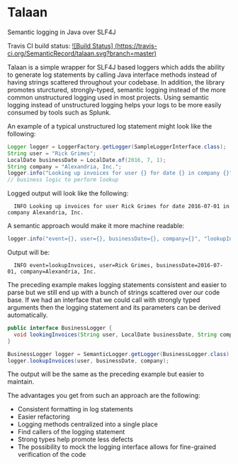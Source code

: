 # Talaan
Semantic logging in Java over SLF4J

Travis CI build status: [![Build Status] (https://travis-ci.org/SemanticRecord/talaan.svg?branch=master)](https://travis-ci.org/SemanticRecord/talaan "Travis CI Build")

Talaan is a simple wrapper for SLF4J based loggers which adds the ability to generate log statements by calling Java interface methods instead of having strings scattered throughout your codebase.  In addition, the library promotes sturctured, strongly-typed, semantic logging instead of the more common unstructured logging used in most projects.  Using semantic logging instead of unstructured logging helps your logs to be more easily consumed by tools such as Splunk.

An example of a typical unstructured log statement might look like the following:

```java
Logger logger = LoggerFactory.getLogger(SampleLoggerInterface.class);
String user = "Rick Grimes";
LocalDate businessDate = LocalDate.of(2016, 7, 1);
String company = "Alexandria, Inc.";
logger.info("Looking up invoices for user {} for date {} in company {}", user, businessDate, company);
// business logic to perform lookup
```
Logged output will look like the following:
```console
  INFO Looking up invoices for user Rick Grimes for date 2016-07-01 in company Alexandria, Inc.
```

A semantic approach would make it more machine readable:
```java
logger.info("event={}, user={}, businessDate={}, company={}", "lookupInvoices", user, businessDate, company);
```
Output will be:
```console
  INFO event=lookupInvoices, user=Rick Grimes, businessDate=2016-07-01, company=Alexandria, Inc.
```
The preceding example makes logging statements consistent and easier to parse but we still end up with a bunch of strings scattered over our code base.  If we had an interface that we could call with strongly typed arguments then the logging statement and its parameters can be derived automatically.
```java
public interface BusinessLogger { 
  void lookingInvoices(String user, LocalDate businessDate, String company);
}

BusinessLogger logger = SemanticLogger.getLogger(BusinessLogger.class);
logger.lookupInvoices(user, businessDate, company);
```

The output will be the same as the preceding example but easier to maintain.

The advantages you get from such an approach are the following:

* Consistent formatting in log statements
* Easier refactoring
* Logging methods centralized into a single place
* Find callers of the logging statement
* Strong types help promote less defects
* The possibility to mock the logging interface allows for fine-grained verification of the code

